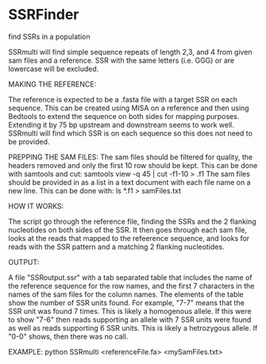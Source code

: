 # SSRFinder
find SSRs in a population

SSRmulti will find simple sequence repeats of length 2,3, and 4 from given sam files and a reference. SSR with the same letters (i.e. GGG) or are lowercase will be excluded.

MAKING THE REFERENCE:

The reference is expected to be a .fasta file with a target SSR on each sequence. This can be created using MISA on a reference and then using Bedtools to extend the sequence on both sides for mapping purposes. Extending it by 75 bp upstream and downstream seems to work well. SSRmulti will find which SSR is on each sequence so this does not need to be provided. 

PREPPING THE SAM FILES:
The sam files should be filtered for quality, the headers removed and only the first 10 row should be kept. This can be done with samtools and cut:
  samtools view -q 45 <samFile> | cut -f1-10 > <samFile>.f1
The sam files should be provided in as a list in a text document with each file name on a new line. This can be done with:
  ls *.f1 > samFiles.txt

HOW IT WORKS:

The script go through the reference file, finding the SSRs and the 2 flanking nucleotides on both sides of the SSR. It then goes through each sam file, looks at the reads that mapped to the refeerence sequence, and looks for reads with the SSR pattern and a matching 2 flanking nucleotides.

OUTPUT:

A file "SSRoutput.ssr" with a tab separated table that includes the name of the reference sequence for the row names, and the first 7 characters in the names of the sam files for the column names. The elements of the table show the number of SSR units found. For example, "7-7" means that the SSR unit was found 7 times. This is likely a homogenous allele. If this were to show "7-6" then reads supporting an allele with 7 SSR units were found as well as reads supporting 6 SSR units. This is likely a hetrozygous allele. If "0-0" shows, then there was no call.

EXAMPLE:
python SSRmulti <referenceFile.fa> <mySamFiles.txt>
